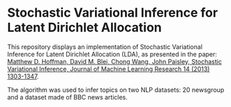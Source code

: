 # Stochastic Variational Inference for Latent Dirichlet Allocation

This repository displays an implementation of Stochastic Variational Inference for Latent Dirichlet Allocation (LDA), as presented in the paper: [Matthew D. Hoffman, David M. Blei, Chong Wang, John Paisley, Stochastic Variational Inference, Journal of Machine Learning Research 14 (2013) 1303-1347](https://www.jmlr.org/papers/volume14/hoffman13a/hoffman13a.pdf).

The algorithm was used to infer topics on two NLP datasets: 20 newsgroup and a dataset made of BBC news articles. 
